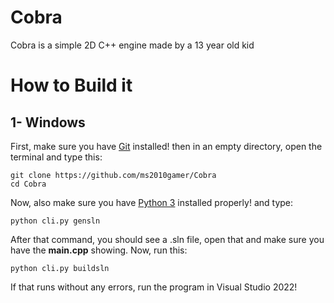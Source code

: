 # Cobra

Cobra is a simple 2D C++ engine made by a 13 year old kid

# How to Build it
## 1- Windows
First, make sure you have [Git](https://git-scm.com/downloads) installed!
then in an empty directory, open the terminal and type this:
```
git clone https://github.com/ms2010gamer/Cobra
cd Cobra
```
Now, also make sure you have [Python 3](https://www.python.org/downloads/release/python-3109/) installed properly!
and type:
```
python cli.py gensln
```
After that command, you should see a .sln file, open that and make sure you have the **main.cpp** showing.
Now, run this:
```
python cli.py buildsln
```
If that runs without any errors, run the program in Visual Studio 2022!
